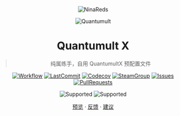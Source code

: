 <div align="center">

![NinaReds](https://github-readme-stats.vercel.app/api?username=NinaReds&show_icons=true&theme=tokyonight&hide_border=true "Github Stats")

![Quantumult](https://github.com/Koolson/Qure/raw/master/IconSet/Color/Quantumult_X.png "Quantumult")

# Quantumult X

> 纯属练手，自用 QuantumultX 预配置文件

[![Workflow](https://img.shields.io/github/workflow/status/NinaReds/QuanX/CI/main?label=Actions&logo=github&cacheSeconds=600 "Workflow")](https://github.com/NinaReds/QuanX/actions?query=workflow%3ACI+branch%3Amain)
[![LastCommit](https://img.shields.io/github/last-commit/NinaReds/QuanX.svg?label=Updated&logo=github&cacheSeconds=600 "LastCommit")](https://github.com/NinaReds/QuanX/commits)
[![Codecov](https://codecov.io/gh/NinaReds/QuanX/branch/master/graph/badge.svg "Codecov")](https://codecov.io/gh/Ninareds/QuanX)
[![SteamGroup](https://img.shields.io/badge/Steam-group-yellowgreen.svg?logo=steam "SteamGroup")](https://steamcommunity.com/groups/archiasf)
[![Issues](https://img.shields.io/github/issues/NinaReds/QuanX?label=Issues&logo=github&cacheSeconds=600&color=0088ff "Issues")](https://github.com/NinaReds/QuanX/issues)
[![PullRequests](https://img.shields.io/github/issues-pr/NinaReds/QuanX?label=PullRequests&logo=github&cacheSeconds=600&color=0088ff "PullRequests")](https://github.com/NinaReds/QuanX/pulls)

![Supported](https://img.shields.io/badge/Supported%20by-VSCode%20%E2%86%92-gray.svg?colorA=655BE1&colorB=4F44D6&style=for-the-badge)
![Supported](https://img.shields.io/badge/Supported%20by-Node%20%E2%86%92-gray.svg?colorA=61c265&colorB=4CAF50&style=for-the-badge)

[预览](QuanX.conf)
·
[反馈](https://github.com/NinaReds/QuanX/issues/new/choose)
·
[建议](https://github.com/NinaReds/QuanX/issues/new/choose)

</div>
